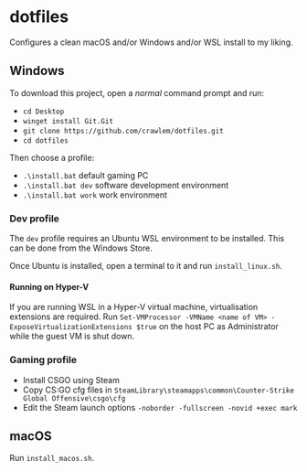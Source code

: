 # dotfiles

Configures a clean macOS and/or Windows and/or WSL install to my liking. 

## Windows

To download this project, open a *normal* command prompt and run:
- `cd Desktop`
- `winget install Git.Git`
- `git clone https://github.com/crawlem/dotfiles.git`
- `cd dotfiles`

Then choose a profile:
- `.\install.bat` default gaming PC
- `.\install.bat dev` software development environment
- `.\install.bat work` work environment

### Dev profile

The `dev` profile requires an Ubuntu WSL environment to be installed. This can be done from the Windows Store.

Once Ubuntu is installed, open a terminal to it and run `install_linux.sh`.

#### Running on Hyper-V

If you are running WSL in a Hyper-V virtual machine, virtualisation extensions are required. Run `Set-VMProcessor -VMName <name of VM> -ExposeVirtualizationExtensions $true` on the host PC as Administrator while the guest VM is shut down.

### Gaming profile

- Install CSGO using Steam
- Copy CS:GO cfg files in `SteamLibrary\steamapps\common\Counter-Strike Global Offensive\csgo\cfg`
- Edit the Steam launch options `-noborder -fullscreen -novid +exec mark`

## macOS

Run `install_macos.sh`.